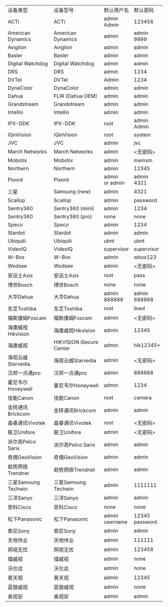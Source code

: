 <table>
	<tr>
		<td>设备类型</td>
		<td>设备型号</td>
		<td>默认用户名</td>
		<td>默认密码</td>
	</tr>
	<tr>
		<td>ACTi</td>
		<td>ACTi</td>
		<td>admin<br>Admin</td>
		<td>123456</td>
	</tr>
	<tr>
		<td>American Dynamics</td>
		<td>American Dynamics</td>
		<td>admin</td>
		<td>admin<br>9999</td>
	</tr>
	<tr>
		<td>Avigilon</td>
		<td>Avigilon</td>
		<td>admin</td>
		<td>admin</td>
	</tr>
	<tr>
		<td>Basler</td>
		<td>Basler</td>
		<td>admin</td>
		<td>admin</td>
	</tr>
	<tr>
		<td>Digital Watchdog</td>
		<td>Digital Watchdog</td>
		<td>admin</td>
		<td>admin</td>
	</tr>
	<tr>
		<td>DRS</td>
		<td>DRS</td>
		<td>admin</td>
		<td>1234</td>
	</tr>
	<tr>
		<td>DVTel</td>
		<td>DVTel</td>
		<td>Admin</td>
		<td>1234</td>
	</tr>
	<tr>
		<td>DynaColor</td>
		<td>DynaColor</td>
		<td>admin</td>
		<td>admin</td>
	</tr>
	<tr>
		<td>Dahua</td>
		<td>FLIR (Dahua OEM)</td>
		<td>admin</td>
		<td>admin</td>
	</tr>
	<tr>
		<td>Grandstream</td>
		<td>Grandstream</td>
		<td>admin</td>
		<td>admin</td>
	</tr>
	<tr>
		<td>Intellio</td>
		<td>Intellio</td>
		<td>admin</td>
		<td>admin</td>
	</tr>
	<tr>
		<td>IPX-DDK</td>
		<td>IPX-DDK</td>
		<td>root</td>
		<td>admin<br>Admin</td>
	</tr>
	<tr>
		<td>IQinVision</td>
		<td>IQinVision</td>
		<td>root</td>
		<td>system</td>
	</tr>
	<tr>
		<td>JVC</td>
		<td>JVC</td>
		<td>admin</td>
		<td>jvc</td>
	</tr>
	<tr>
		<td>March Networks</td>
		<td>March Networks</td>
		<td>admin</td>
		<td><无密码></td>
	</tr>
	<tr>
		<td>Mobotix</td>
		<td>Mobotix</td>
		<td>admin</td>
		<td>meinsm</td>
	</tr>
	<tr>
		<td>Northern</td>
		<td>Northern</td>
		<td>admin</td>
		<td>12345</td>
	</tr>
	<tr>
		<td>Pixord</td>
		<td>Pixord</td>
		<td>admin<br>or admin</td>
		<td>admin<br>4321</td>
	</tr>
	<tr>
		<td>三星</td>
		<td>Samsung (new)</td>
		<td>admin</td>
		<td>4321</td>
	</tr>
	<tr>
		<td>Scallop</td>
		<td>Scallop</td>
		<td>admin</td>
		<td>password</td>
	</tr>
	<tr>
		<td>Sentry360</td>
		<td>Sentry360 (mini)</td>
		<td>admin</td>
		<td>1234</td>
	</tr>
	<tr>
		<td>Sentry360</td>
		<td>Sentry360 (pro)</td>
		<td>none</td>
		<td>none</td>
	</tr>
	<tr>
		<td>Speco</td>
		<td>Speco</td>
		<td>admin</td>
		<td>1234</td>
	</tr>
	<tr>
		<td>Stardot</td>
		<td>Stardot</td>
		<td>admin</td>
		<td>admin</td>
	</tr>
	<tr>
		<td>Ubiquiti</td>
		<td>Ubiquiti</td>
		<td>ubnt</td>
		<td>ubnt</td>
	</tr>
	<tr>
		<td>VideoIQ</td>
		<td>VideoIQ</td>
		<td>supervisor</td>
		<td>supervisor</td>
	</tr>
	<tr>
		<td>W-Box</td>
		<td>W-Box</td>
		<td>admin</td>
		<td>wbox123</td>
	</tr>
	<tr>
		<td>Wodsee</td>
		<td>Wodsee</td>
		<td>admin</td>
		<td><无密码></td>
	</tr>
	<tr>
		<td>安迅士Axis</td>
		<td>安迅士Axis</td>
		<td>root</td>
		<td>pass</td>
	</tr>
	<tr>
		<td>博世Bosch</td>
		<td>博世Bosch</td>
		<td>none</td>
		<td>none</td>
	</tr>
	<tr>
		<td>大华Dahua</td>
		<td>大华Dahua</td>
		<td>admin<br>888888</td>
		<td>admin<br>888888</td>
	</tr>
	<tr>
		<td>东芝Toshiba</td>
		<td>东芝Toshiba</td>
		<td>root</td>
		<td>ikwd</td>
	</tr>
	<tr>
		<td>福斯康姆Foscam</td>
		<td>福斯康姆Foscam</td>
		<td>admin</td>
		<td><无密码></td>
	</tr>
	<tr>
		<td>海康威视Hikvision</td>
		<td>海康威视Hikvision</td>
		<td>admin</td>
		<td>12345</td>
	</tr>
	<tr>
		<td>海康威视</td>
		<td>HIKVISION iSecure Center</td>
		<td>admin</td>
		<td>hik12345+</td>
	</tr>
	<tr>
		<td>海视云威Starvedia</td>
		<td>海视云威Starvedia</td>
		<td>admin</td>
		<td><无密码></td>
	</tr>
	<tr>
		<td>汉邦一点通pro</td>
		<td>汉邦一点通pro</td>
		<td>admin</td>
		<td>888888</td>
	</tr>
	<tr>
		<td>霍尼韦尔Honeywell</td>
		<td>霍尼韦尔Honeywell</td>
		<td>admin</td>
		<td>1234</td>
	</tr>
	<tr>
		<td>佳能Canon</td>
		<td>佳能Canon</td>
		<td>root</td>
		<td>camera</td>
	</tr>
	<tr>
		<td>金砖通讯Brickcom</td>
		<td>金砖通讯Brickcom</td>
		<td>admin</td>
		<td>admin</td>
	</tr>
	<tr>
		<td>晶睿通讯Vivotek</td>
		<td>晶睿通讯Vivotek</td>
		<td>root</td>
		<td><无密码></td>
	</tr>
	<tr>
		<td>联卫Unifore</td>
		<td>联卫Unifore</td>
		<td>admin</td>
		<td><无密码></td>
	</tr>
	<tr>
		<td>派尔高Pelco Sarix</td>
		<td>派尔高Pelco Sarix</td>
		<td>admin</td>
		<td>admin</td>
	</tr>
	<tr>
		<td>奇偶GeoVision</td>
		<td>奇偶GeoVision</td>
		<td>admin</td>
		<td>admin</td>
	</tr>
	<tr>
		<td>趋势网络Trendnet</td>
		<td>趋势网络Trendnet</td>
		<td>admin</td>
		<td>admin</td>
	</tr>
	<tr>
		<td>三星Samsung Techwin</td>
		<td>三星Samsung Techwin</td>
		<td>admin</td>
		<td>1111111</td>
	</tr>
	<tr>
		<td>三洋Sanyo</td>
		<td>三洋Sanyo</td>
		<td>admin</td>
		<td>admin</td>
	</tr>
	<tr>
		<td>思科Cisco</td>
		<td>思科Cisco</td>
		<td>none</td>
		<td>none</td>
	</tr>
	<tr>
		<td>松下Panasonic</td>
		<td>松下Panasonic</td>
		<td>admin<br>username</td>
		<td>12345<br>password</td>
	</tr>
	<tr>
		<td>索尼Sony</td>
		<td>索尼Sony</td>
		<td>admin</td>
		<td>admin</td>
	</tr>
	<tr>
		<td>天地伟业</td>
		<td>天地伟业</td>
		<td>admin</td>
		<td>111111</td>
	</tr>
	<tr>
		<td>网视无忧</td>
		<td>网视无忧</td>
		<td>admin</td>
		<td>123456</td>
	</tr>
	<tr>
		<td>镭威视</td>
		<td>镭威视</td>
		<td>admin</td>
		<td>none</td>
	</tr>
	<tr>
		<td>沃仕达</td>
		<td>沃仕达</td>
		<td>admin</td>
		<td>none</td>
	</tr>
	<tr>
		<td>普天视</td>
		<td>普天视</td>
		<td>admin</td>
		<td>12345</td>
	</tr>
	<tr>
		<td>蓝狼威视</td>
		<td>蓝狼威视</td>
		<td>admin</td>
		<td>none</td>
	</tr>
	<tr>
		<td>奥视安</td>
		<td>奥视安</td>
		<td>admin</td>
		<td>admin</td>
	</tr>
</table>

